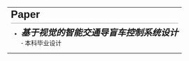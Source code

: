<table style="border: none; border-collapse: collapse;">
  <tr style="border: none;">
    <td style="border: none; text-align: left;">
      <h1 style="margin-top: 0; text-align: left; font-family: 'JetBrains Mono', SimSun, sans-serif; font-size: 24px; border-bottom: 2px solid #ccc; padding-bottom: 5px; margin-bottom: 5px;">Paper</h1>
      <ul style="text-align: left; font-family: 'JetBrains Mono', SimSun, sans-serif; font-size: 14px; margin-top: 5px; padding-bottom: 5px; margin-bottom:5px;">
        <li>
          <span style="font-style: italic; font-size: 20px; font-weight: bold;">基于视觉的智能交通导盲车控制系统设计</span><br>
          - 本科毕业设计
        </li>
      </ul>
    </td>
  </tr>
</table>